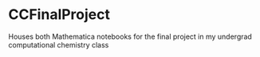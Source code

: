 # CCFinalProject
Houses both Mathematica notebooks for the final project in my undergrad computational chemistry class
